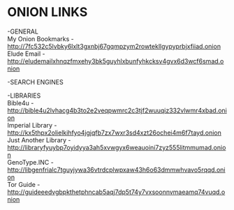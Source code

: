 # ONION LINKS

-GENERAL  
My Onion Bookmarks - http://7fc532c5lvbky6lxlt3gxnbj67gqmpzym2rowtekllgypyprbjxfiiad.onion  
Elude Email - http://eludemailxhnqzfmxehy3bk5guyhlxbunfyhkcksv4gvx6d3wcf6smad.onion

-SEARCH ENGINES


-LIBRARIES  
Bible4u - http://bible4u2lvhacg4b3to2e2veqpwmrc2c3tjf2wuuqiz332vlwmr4xbad.onion  
Imperial Library - http://kx5thpx2olielkihfyo4jgjqfb7zx7wxr3sd4xzt26ochei4m6f7tayd.onion  
Just Another Library - http://libraryfyuybp7oyidyya3ah5xvwgyx6weauoini7zyz555litmmumad.onion  
GenoType.INC - http://libgenfrialc7tguyjywa36vtrdcplwpxaw43h6o63dmmwhvavo5rqqd.onion  
Tor Guide - http://guideeedvgbpkthetphncab5aqj7dp5t74y7vxsoonnvmaeamq74vuqd.onion  
